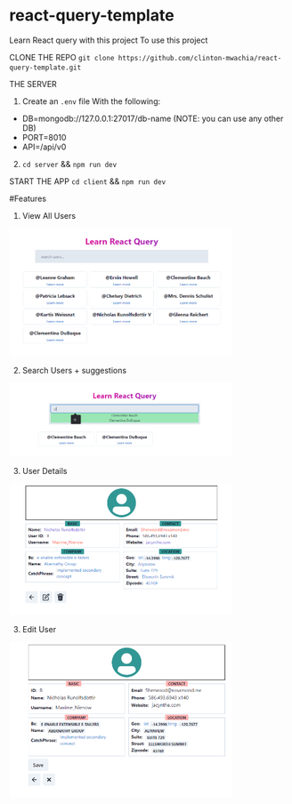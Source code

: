 # react-query-template
Learn React query with this project
To use this project

CLONE THE REPO
`git clone https://github.com/clinton-mwachia/react-query-template.git`

THE SERVER
1. Create an `.env` file With the following:
 - DB=mongodb://127.0.0.1:27017/db-name (NOTE: you can use any other DB)
 - PORT=8010
 - API=/api/v0
2. `cd server` && `npm run dev`

START THE APP
`cd client` && `npm run dev`

#Features
1. View All Users
<img src="/client/src/assets/learn-react-query.png" width="400">

2. Search Users + suggestions
<img src="/client/src/assets/learn-react-query-search.png" width="400">

3. User Details
<img src="/client/src/assets/user-detail.png" width="400">

3. Edit User
<img src="/src/assets/edit-user.png" width="400">
